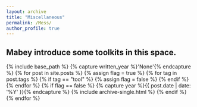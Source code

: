 ```yaml
---
layout: archive
title: "Miscellaneous"
permalink: /Mess/
author_profile: true
---
```


## Mabey introduce some toolkits in this space.

{% include base_path %}
{% capture written_year %}'None'{% endcapture %}
{% for post in site.posts %}
  {% assign flag = true %}
  {% for tag in post.tags %}
    {% if tag == "tool" %}
      {% assign flag = false %}
    {% endif %}
  {% endfor %}
  {% if flag == false %}
    {% capture year %}{{ post.date | date: '%Y' }}{% endcapture %}
    {% include archive-single.html %}
  {% endif %}
{% endfor %}
